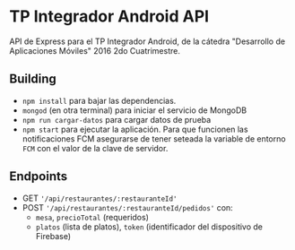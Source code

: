 # TP Integrador Android API

API de Express para el TP Integrador Android, de la cátedra "Desarrollo de Aplicaciones Móviles" 2016 2do Cuatrimestre.

## Building
* ```npm install``` para bajar las dependencias.
* ```mongod``` (en otra terminal) para iniciar el servicio de MongoDB
* ```npm run cargar-datos``` para cargar datos de prueba
* ```npm start``` para ejecutar la aplicación. Para que funcionen las notificaciones FCM asegurarse de tener seteada la variable de entorno `FCM` con el valor de la clave de servidor.

## Endpoints
* GET ```'/api/restaurantes/:restauranteId'```
* POST ```'/api/restaurantes/:restauranteId/pedidos'``` con:
  * `mesa`, `precioTotal` (requeridos)
  * `platos` (lista de platos), `token` (identificador del dispositivo de Firebase)